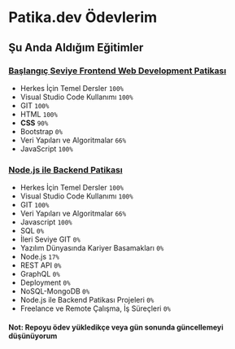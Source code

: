 # Patika.dev Ödevlerim

## Şu Anda Aldığım Eğitimler

### [Başlangıç Seviye Frontend Web Development Patikası](https://app.patika.dev/paths/baslangic-seviye-frontend-web-development-patikasi)

- Herkes İçin Temel Dersler `100%`
- Visual Studio Code Kullanımı `100%`
- GIT `100%`
- HTML `100%`
- **CSS** `90%`
- Bootstrap `0%`
- Veri Yapıları ve Algoritmalar `66%`
- JavaScript `100%`

### [Node.js ile Backend Patikası](https://app.patika.dev/paths/nodejs-ile-backend-patikasi)

- Herkes İçin Temel Dersler `100%`
- Visual Studio Code Kullanımı `100%`
- GIT `100%`
- Veri Yapıları ve Algoritmalar `66%`
- Javascript `100%`
- SQL `0%`
- İleri Seviye GIT `0%`
- Yazılım Dünyasında Kariyer Basamakları `0%`
- Node.js `17%`
- REST API `0%`
- GraphQL `0%`
- Deployment `0%`
- NoSQL-MongoDB `0%`
- Node.js ile Backend Patikası Projeleri `0%`
- Freelance ve Remote Çalışma, İş Süreçleri `0%`

#### Not: Repoyu ödev yükledikçe veya gün sonunda güncellemeyi düşünüyorum
